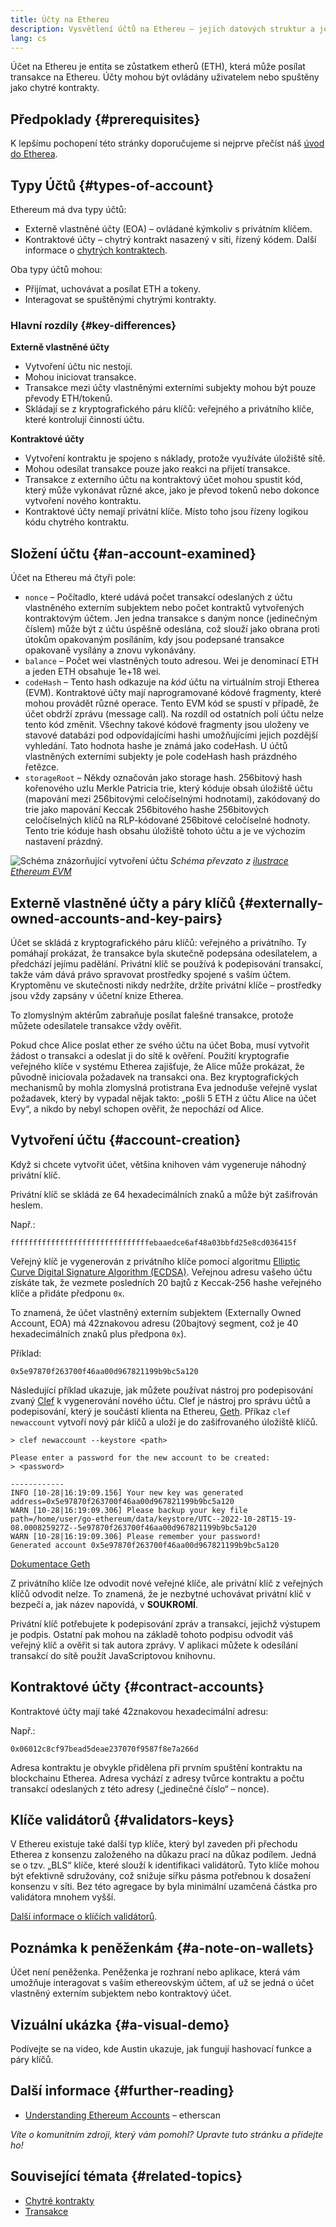 ```yaml
---
title: Účty na Ethereu
description: Vysvětlení účtů na Ethereu – jejich datových struktur a jejich vztahu ke kryptografii páru klíčů.
lang: cs
---
```


Účet na Ethereu je entita se zůstatkem etherů (ETH), která může posílat transakce na Ethereu. Účty mohou být ovládány uživatelem nebo spuštěny jako chytré kontrakty.

## Předpoklady {#prerequisites}

K lepšímu pochopení této stránky doporučujeme si nejprve přečíst náš [úvod do Etherea](/developers/docs/intro-to-ethereum/).

## Typy Účtů {#types-of-account}

Ethereum má dva typy účtů:

- Externě vlastněné účty (EOA) – ovládané kýmkoliv s privátním klíčem.
- Kontraktové účty – chytrý kontrakt nasazený v síti, řízený kódem. Další informace o [chytrých kontraktech](/developers/docs/smart-contracts/).

Oba typy účtů mohou:

- Přijímat, uchovávat a posílat ETH a tokeny.
- Interagovat se spuštěnými chytrými kontrakty.

### Hlavní rozdíly {#key-differences}

**Externě vlastněné účty**

- Vytvoření účtu nic nestojí.
- Mohou iniciovat transakce.
- Transakce mezi účty vlastněnými externími subjekty mohou být pouze převody ETH/tokenů.
- Skládají se z kryptografického páru klíčů: veřejného a privátního klíče, které kontrolují činnosti účtu.

**Kontraktové účty**

- Vytvoření kontraktu je spojeno s náklady, protože využíváte úložiště sítě.
- Mohou odesílat transakce pouze jako reakci na přijetí transakce.
- Transakce z externího účtu na kontraktový účet mohou spustit kód, který může vykonávat různé akce, jako je převod tokenů nebo dokonce vytvoření nového kontraktu.
- Kontraktové účty nemají privátní klíče. Místo toho jsou řízeny logikou kódu chytrého kontraktu.

## Složení účtu {#an-account-examined}

Účet na Ethereu má čtyři pole:

- `nonce` – Počítadlo, které udává počet transakcí odeslaných z účtu vlastněného externím subjektem nebo počet kontraktů vytvořených kontraktovým účtem. Jen jedna transakce s daným nonce (jedinečným číslem) může být z účtu úspěšně odeslána, což slouží jako obrana proti útokům opakovaným posíláním, kdy jsou podepsané transakce opakovaně vysílány a znovu vykonávány.
- `balance` – Počet wei vlastněných touto adresou. Wei je denominací ETH a jeden ETH obsahuje 1e+18 wei.
- `codeHash` – Tento hash odkazuje na _kód_ účtu na virtuálním stroji Etherea (EVM). Kontraktové účty mají naprogramované kódové fragmenty, které mohou provádět různé operace. Tento EVM kód se spustí v případě, že účet obdrží zprávu (message call). Na rozdíl od ostatních polí účtu nelze tento kód změnit. Všechny takové kódové fragmenty jsou uloženy ve stavové databázi pod odpovídajícími hashi umožňujícími jejich pozdější vyhledání. Tato hodnota hashe je známá jako codeHash. U účtů vlastněných externími subjekty je pole codeHash hash prázdného řetězce.
- `storageRoot` – Někdy označován jako storage hash. 256bitový hash kořenového uzlu Merkle Patricia trie, který kóduje obsah úložiště účtu (mapování mezi 256bitovými celočíselnými hodnotami), zakódovaný do trie jako mapování Keccak 256bitového hashe 256bitových celočíselných klíčů na RLP-kódované 256bitové celočíselné hodnoty. Tento trie kóduje hash obsahu úložiště tohoto účtu a je ve výchozím nastavení prázdný.

![Schéma znázorňující vytvoření účtu](./accounts.png) _Schéma převzato z [ilustrace Ethereum EVM](https://takenobu-hs.github.io/downloads/ethereum_evm_illustrated.pdf)_

## Externě vlastněné účty a páry klíčů {#externally-owned-accounts-and-key-pairs}

Účet se skládá z kryptografického páru klíčů: veřejného a privátního. Ty pomáhají prokázat, že transakce byla skutečně podepsána odesílatelem, a předchází jejímu padělání. Privátní klíč se používá k podepisování transakcí, takže vám dává právo spravovat prostředky spojené s vaším účtem. Kryptoměnu ve skutečnosti nikdy nedržíte, držíte privátní klíče – prostředky jsou vždy zapsány v účetní knize Etherea.

To zlomyslným aktérům zabraňuje posílat falešné transakce, protože můžete odesílatele transakce vždy ověřit.

Pokud chce Alice poslat ether ze svého účtu na účet Boba, musí vytvořit žádost o transakci a odeslat ji do sítě k ověření. Použití kryptografie veřejného klíče v systému Etherea zajišťuje, že Alice může prokázat, že původně iniciovala požadavek na transakci ona. Bez kryptografických mechanismů by mohla zlomyslná protistrana Eva jednoduše veřejně vyslat požadavek, který by vypadal nějak takto: „pošli 5 ETH z účtu Alice na účet Evy“, a nikdo by nebyl schopen ověřit, že nepochází od Alice.

## Vytvoření účtu {#account-creation}

Když si chcete vytvořit účet, většina knihoven vám vygeneruje náhodný privátní klíč.

Privátní klíč se skládá ze 64 hexadecimálních znaků a může být zašifrován heslem.

Např.:

`fffffffffffffffffffffffffffffffebaaedce6af48a03bbfd25e8cd036415f`

Veřejný klíč je vygenerován z privátního klíče pomocí algoritmu [Elliptic Curve Digital Signature Algorithm (ECDSA)](https://wikipedia.org/wiki/Elliptic_Curve_Digital_Signature_Algorithm). Veřejnou adresu vašeho účtu získáte tak, že vezmete posledních 20 bajtů z Keccak-256 hashe veřejného klíče a přidáte předponu `0x`.

To znamená, že účet vlastněný externím subjektem (Externally Owned Account, EOA) má 42znakovou adresu (20bajtový segment, což je 40 hexadecimálních znaků plus předpona `0x`).

Příklad:

`0x5e97870f263700f46aa00d967821199b9bc5a120`

Následující příklad ukazuje, jak můžete používat nástroj pro podepisování zvaný [Clef](https://geth.ethereum.org/docs/tools/clef/introduction) k vygenerování nového účtu. Clef je nástroj pro správu účtů a podepisování, který je součástí klienta na Ethereu, [Geth](https://geth.ethereum.org). Příkaz `clef newaccount` vytvoří nový pár klíčů a uloží je do zašifrovaného úložiště klíčů.

```
> clef newaccount --keystore <path>

Please enter a password for the new account to be created:
> <password>

------------
INFO [10-28|16:19:09.156] Your new key was generated       address=0x5e97870f263700f46aa00d967821199b9bc5a120
WARN [10-28|16:19:09.306] Please backup your key file      path=/home/user/go-ethereum/data/keystore/UTC--2022-10-28T15-19-08.000825927Z--5e97870f263700f46aa00d967821199b9bc5a120
WARN [10-28|16:19:09.306] Please remember your password!
Generated account 0x5e97870f263700f46aa00d967821199b9bc5a120
```

[Dokumentace Geth](https://geth.ethereum.org/docs)

Z privátního klíče lze odvodit nové veřejné klíče, ale privátní klíč z veřejných klíčů odvodit nelze. To znamená, že je nezbytné uchovávat privátní klíč v bezpečí a, jak název napovídá, v **SOUKROMÍ**.

Privátní klíč potřebujete k podepisování zpráv a transakcí, jejichž výstupem je podpis. Ostatní pak mohou na základě tohoto podpisu odvodit váš veřejný klíč a ověřit si tak autora zprávy. V aplikaci můžete k odesílání transakcí do sítě použít JavaScriptovou knihovnu.

## Kontraktové účty {#contract-accounts}

Kontraktové účty mají také 42znakovou hexadecimální adresu:

Např.:

`0x06012c8cf97bead5deae237070f9587f8e7a266d`

Adresa kontraktu je obvykle přidělena při prvním spuštění kontraktu na blockchainu Etherea. Adresa vychází z adresy tvůrce kontraktu a počtu transakcí odeslaných z této adresy („jedinečné číslo“ – nonce).

## Klíče validátorů {#validators-keys}

V Ethereu existuje také další typ klíče, který byl zaveden při přechodu Etherea z konsenzu založeného na důkazu prací na důkaz podílem. Jedná se o tzv. „BLS“ klíče, které slouží k identifikaci validátorů. Tyto klíče mohou být efektivně sdružovány, což snižuje sířku pásma potřebnou k dosažení konsenzu v síti. Bez této agregace by byla minimální uzamčená částka pro validátora mnohem vyšší.

[Další informace o klíčích validátorů](/developers/docs/consensus-mechanisms/pos/keys/).

## Poznámka k peněženkám {#a-note-on-wallets}

Účet není peněženka. Peněženka je rozhraní nebo aplikace, která vám umožňuje interagovat s vaším ethereovským účtem, ať už se jedná o účet vlastněný externím subjektem nebo kontraktový účet.

## Vizuální ukázka {#a-visual-demo}

Podívejte se na video, kde Austin ukazuje, jak fungují hashovací funkce a páry klíčů.

<YouTube id="QJ010l-pBpE" />

<YouTube id="9LtBDy67Tho" />

## Další informace {#further-reading}

- [Understanding Ethereum Accounts](https://info.etherscan.com/understanding-ethereum-accounts/) – etherscan

_Víte o komunitním zdroji, který vám pomohl? Upravte tuto stránku a přidejte ho!_

## Související témata {#related-topics}

- [Chytré kontrakty](/developers/docs/smart-contracts/)
- [Transakce](/developers/docs/transactions/)
